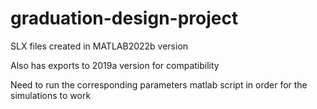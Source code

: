 # graduation-design-project
SLX files created in MATLAB2022b version

Also has exports to 2019a version for compatibility

Need to run the corresponding parameters matlab script in order for the simulations to work
